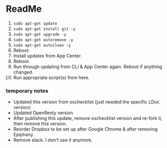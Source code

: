 # ReadMe

1. `sudo apt-get update`
2. `sudo apt-get install git -y`
3. `sudo apt-get upgrade -y`
4. `sudo apt-get autoremove -y`
5. `sudo apt-get autoclean -y`
6. Reboot.
7. Install updates from App Center.
8. Reboot.
9. Run through updating from CLI & App Center again. Reboot if anything changed.
10. Run appropriate script(s) from here.

### temporary notes

- Updated this version from oschecklist (just needed the specific LDoc version)
- Updated OpenResty version
- After publishing this update, remove oschecklist version and re-fork it, then
  remove this version.
- Reorder Dropbox to be set up after Google Chrome & after removing Epiphany.
- Remove slack. I don't use it anymore.
